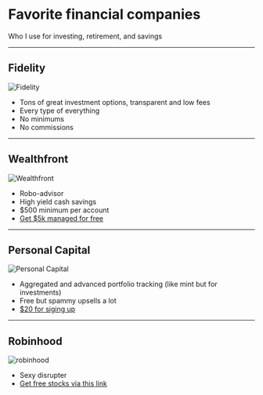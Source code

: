 # Favorite financial companies

Who I use for investing, retirement, and savings

--- 

## Fidelity
![Fidelity](https://external-content.duckduckgo.com/iu/?u=https%3A%2F%2Ftse3.mm.bing.net%2Fth%3Fid%3DOIP.uyEpPYHTxGDA4yERWmu3lQHaFj%26pid%3DApi&f=1)
- Tons of great investment options, transparent and low fees
- Every type of everything
- No minimums
- No commissions

---

## Wealthfront
![Wealthfront](https://d1rthi4uscpmfy.cloudfront.net/assets/guest/og-88e41809815b5fd65565b79a37ad5c93a02a5a619a1b820e7e91bbb4b0e2c0e4.png)
- Robo-advisor
- High yield cash savings
- $500 minimum per account
- [Get $5k managed for free](https://wlth.fr/291qhrr)

---

## Personal Capital
![Personal Capital](https://www.personalcapital.com/images/rebrand/logos/primary-og-image.jpg)
- Aggregated and advanced portfolio tracking (like mint but for investments)
- Free but spammy upsells a lot
- [$20 for siging up](https://share.personalcapital.com/x/apvOiw)

---

## Robinhood
![robinhood](https://images.squarespace-cdn.com/content/v1/53fe4a70e4b0a2293ab0e42a/1509472030977-U6A1JU0ZGPUG4UIUAPUS/ke17ZwdGBToddI8pDm48kNvT88LknE-K9M4pGNO0Iqd7gQa3H78H3Y0txjaiv_0fDoOvxcdMmMKkDsyUqMSsMWxHk725yiiHCCLfrh8O1z5QPOohDIaIeljMHgDF5CVlOqpeNLcJ80NK65_fV7S1UbeDbaZv1s3QfpIA4TYnL5Qao8BosUKjCVjCf8TKewJIH3bqxw7fF48mhrq5Ulr0Hg/10.png?format=750w)
- Sexy disrupter
- [Get free stocks via this link](http://join.robinhood.com/davidl428)



